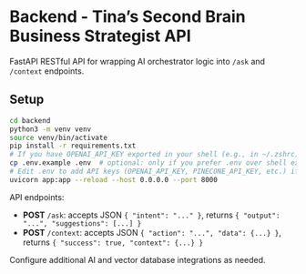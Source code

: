  # Backend - Tina’s Second Brain Business Strategist API

 FastAPI RESTful API for wrapping AI orchestrator logic into `/ask` and `/context` endpoints.

 ## Setup
```bash
cd backend
python3 -m venv venv
source venv/bin/activate
pip install -r requirements.txt
# If you have OPENAI_API_KEY exported in your shell (e.g., in ~/.zshrc), no need to use .env
cp .env.example .env  # optional: only if you prefer .env over shell export
# Edit .env to add API keys (OPENAI_API_KEY, PINECONE_API_KEY, etc.) if not already exported
uvicorn app:app --reload --host 0.0.0.0 --port 8000
```  

 API endpoints:
 - **POST** `/ask`: accepts JSON `{ "intent": "..." }`, returns `{ "output": "...", "suggestions": [...] }`
 - **POST** `/context`: accepts JSON `{ "action": "...", "data": {...} }`, returns `{ "success": true, "context": {...} }`

 Configure additional AI and vector database integrations as needed.